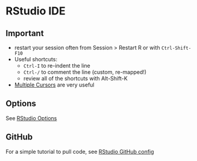 # RStudio IDE 

## Important 

- restart your session often from Session > Restart R or with `Ctrl-Shift-F10`
- Useful shortcuts:
    + `Ctrl-I` to re-indent the line
    + `Ctrl-/` to comment the line (custom, re-mapped!)
    + review all of the shortcuts with Alt-Shift-K
- [Multiple Cursors](https://blog.rstudio.org/2015/05/06/rstudio-v0-99-preview-more-editor-enhancements/) are very useful


## Options

See [RStudio Options](options)

## GitHub

For a simple tutorial to pull code, see [RStudio GitHub config](github/README.md)
